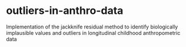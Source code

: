 # outliers-in-anthro-data
Implementation of the jackknife residual method to identify biologically implausible values and outliers in longitudinal childhood anthropometric data
